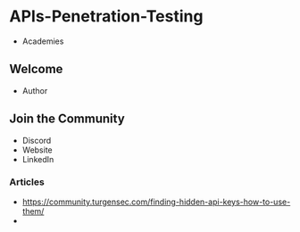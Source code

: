 # APIs-Penetration-Testing

- Academies



## Welcome

- Author



## Join the Community

- Discord
- Website
- LinkedIn



### Articles

- https://community.turgensec.com/finding-hidden-api-keys-how-to-use-them/
- 